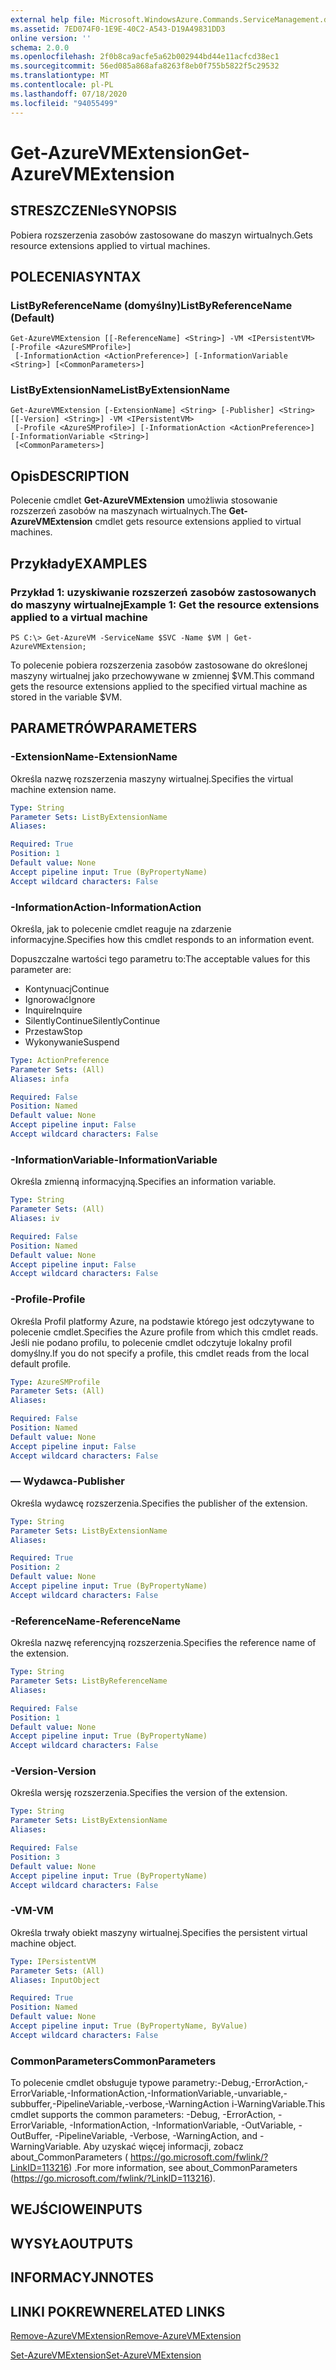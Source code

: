 ```yaml
---
external help file: Microsoft.WindowsAzure.Commands.ServiceManagement.dll-Help.xml
ms.assetid: 7ED074F0-1E9E-40C2-A543-D19A49831DD3
online version: ''
schema: 2.0.0
ms.openlocfilehash: 2f0b8ca9acfe5a62b002944bd44e11acfcd38ec1
ms.sourcegitcommit: 56ed085a868afa8263f8eb0f755b5822f5c29532
ms.translationtype: MT
ms.contentlocale: pl-PL
ms.lasthandoff: 07/18/2020
ms.locfileid: "94055499"
---
```

# <span data-ttu-id="2ab22-101">Get-AzureVMExtension</span><span class="sxs-lookup"><span data-stu-id="2ab22-101">Get-AzureVMExtension</span></span>

## <span data-ttu-id="2ab22-102">STRESZCZENIe</span><span class="sxs-lookup"><span data-stu-id="2ab22-102">SYNOPSIS</span></span>
<span data-ttu-id="2ab22-103">Pobiera rozszerzenia zasobów zastosowane do maszyn wirtualnych.</span><span class="sxs-lookup"><span data-stu-id="2ab22-103">Gets resource extensions applied to virtual machines.</span></span>

## <span data-ttu-id="2ab22-104">POLECENIA</span><span class="sxs-lookup"><span data-stu-id="2ab22-104">SYNTAX</span></span>

### <span data-ttu-id="2ab22-105">ListByReferenceName (domyślny)</span><span class="sxs-lookup"><span data-stu-id="2ab22-105">ListByReferenceName (Default)</span></span>
```
Get-AzureVMExtension [[-ReferenceName] <String>] -VM <IPersistentVM> [-Profile <AzureSMProfile>]
 [-InformationAction <ActionPreference>] [-InformationVariable <String>] [<CommonParameters>]
```

### <span data-ttu-id="2ab22-106">ListByExtensionName</span><span class="sxs-lookup"><span data-stu-id="2ab22-106">ListByExtensionName</span></span>
```
Get-AzureVMExtension [-ExtensionName] <String> [-Publisher] <String> [[-Version] <String>] -VM <IPersistentVM>
 [-Profile <AzureSMProfile>] [-InformationAction <ActionPreference>] [-InformationVariable <String>]
 [<CommonParameters>]
```

## <span data-ttu-id="2ab22-107">Opis</span><span class="sxs-lookup"><span data-stu-id="2ab22-107">DESCRIPTION</span></span>
<span data-ttu-id="2ab22-108">Polecenie cmdlet **Get-AzureVMExtension** umożliwia stosowanie rozszerzeń zasobów na maszynach wirtualnych.</span><span class="sxs-lookup"><span data-stu-id="2ab22-108">The **Get-AzureVMExtension** cmdlet gets resource extensions applied to virtual machines.</span></span>

## <span data-ttu-id="2ab22-109">Przykłady</span><span class="sxs-lookup"><span data-stu-id="2ab22-109">EXAMPLES</span></span>

### <span data-ttu-id="2ab22-110">Przykład 1: uzyskiwanie rozszerzeń zasobów zastosowanych do maszyny wirtualnej</span><span class="sxs-lookup"><span data-stu-id="2ab22-110">Example 1: Get the resource extensions applied to a virtual machine</span></span>
```
PS C:\> Get-AzureVM -ServiceName $SVC -Name $VM | Get-AzureVMExtension;
```

<span data-ttu-id="2ab22-111">To polecenie pobiera rozszerzenia zasobów zastosowane do określonej maszyny wirtualnej jako przechowywane w zmiennej $VM.</span><span class="sxs-lookup"><span data-stu-id="2ab22-111">This command gets the resource extensions applied to the specified virtual machine as stored in the variable $VM.</span></span>

## <span data-ttu-id="2ab22-112">PARAMETRÓW</span><span class="sxs-lookup"><span data-stu-id="2ab22-112">PARAMETERS</span></span>

### <span data-ttu-id="2ab22-113">-ExtensionName</span><span class="sxs-lookup"><span data-stu-id="2ab22-113">-ExtensionName</span></span>
<span data-ttu-id="2ab22-114">Określa nazwę rozszerzenia maszyny wirtualnej.</span><span class="sxs-lookup"><span data-stu-id="2ab22-114">Specifies the virtual machine extension name.</span></span>

```yaml
Type: String
Parameter Sets: ListByExtensionName
Aliases: 

Required: True
Position: 1
Default value: None
Accept pipeline input: True (ByPropertyName)
Accept wildcard characters: False
```

### <span data-ttu-id="2ab22-115">-InformationAction</span><span class="sxs-lookup"><span data-stu-id="2ab22-115">-InformationAction</span></span>
<span data-ttu-id="2ab22-116">Określa, jak to polecenie cmdlet reaguje na zdarzenie informacyjne.</span><span class="sxs-lookup"><span data-stu-id="2ab22-116">Specifies how this cmdlet responds to an information event.</span></span>

<span data-ttu-id="2ab22-117">Dopuszczalne wartości tego parametru to:</span><span class="sxs-lookup"><span data-stu-id="2ab22-117">The acceptable values for this parameter are:</span></span>

- <span data-ttu-id="2ab22-118">Kontynuacj</span><span class="sxs-lookup"><span data-stu-id="2ab22-118">Continue</span></span>
- <span data-ttu-id="2ab22-119">Ignorować</span><span class="sxs-lookup"><span data-stu-id="2ab22-119">Ignore</span></span>
- <span data-ttu-id="2ab22-120">Inquire</span><span class="sxs-lookup"><span data-stu-id="2ab22-120">Inquire</span></span>
- <span data-ttu-id="2ab22-121">SilentlyContinue</span><span class="sxs-lookup"><span data-stu-id="2ab22-121">SilentlyContinue</span></span>
- <span data-ttu-id="2ab22-122">Przestaw</span><span class="sxs-lookup"><span data-stu-id="2ab22-122">Stop</span></span>
- <span data-ttu-id="2ab22-123">Wykonywanie</span><span class="sxs-lookup"><span data-stu-id="2ab22-123">Suspend</span></span>

```yaml
Type: ActionPreference
Parameter Sets: (All)
Aliases: infa

Required: False
Position: Named
Default value: None
Accept pipeline input: False
Accept wildcard characters: False
```

### <span data-ttu-id="2ab22-124">-InformationVariable</span><span class="sxs-lookup"><span data-stu-id="2ab22-124">-InformationVariable</span></span>
<span data-ttu-id="2ab22-125">Określa zmienną informacyjną.</span><span class="sxs-lookup"><span data-stu-id="2ab22-125">Specifies an information variable.</span></span>

```yaml
Type: String
Parameter Sets: (All)
Aliases: iv

Required: False
Position: Named
Default value: None
Accept pipeline input: False
Accept wildcard characters: False
```

### <span data-ttu-id="2ab22-126">-Profile</span><span class="sxs-lookup"><span data-stu-id="2ab22-126">-Profile</span></span>
<span data-ttu-id="2ab22-127">Określa Profil platformy Azure, na podstawie którego jest odczytywane to polecenie cmdlet.</span><span class="sxs-lookup"><span data-stu-id="2ab22-127">Specifies the Azure profile from which this cmdlet reads.</span></span>
<span data-ttu-id="2ab22-128">Jeśli nie podano profilu, to polecenie cmdlet odczytuje lokalny profil domyślny.</span><span class="sxs-lookup"><span data-stu-id="2ab22-128">If you do not specify a profile, this cmdlet reads from the local default profile.</span></span>

```yaml
Type: AzureSMProfile
Parameter Sets: (All)
Aliases: 

Required: False
Position: Named
Default value: None
Accept pipeline input: False
Accept wildcard characters: False
```

### <span data-ttu-id="2ab22-129">— Wydawca</span><span class="sxs-lookup"><span data-stu-id="2ab22-129">-Publisher</span></span>
<span data-ttu-id="2ab22-130">Określa wydawcę rozszerzenia.</span><span class="sxs-lookup"><span data-stu-id="2ab22-130">Specifies the publisher of the extension.</span></span>

```yaml
Type: String
Parameter Sets: ListByExtensionName
Aliases: 

Required: True
Position: 2
Default value: None
Accept pipeline input: True (ByPropertyName)
Accept wildcard characters: False
```

### <span data-ttu-id="2ab22-131">-ReferenceName</span><span class="sxs-lookup"><span data-stu-id="2ab22-131">-ReferenceName</span></span>
<span data-ttu-id="2ab22-132">Określa nazwę referencyjną rozszerzenia.</span><span class="sxs-lookup"><span data-stu-id="2ab22-132">Specifies the reference name of the extension.</span></span>

```yaml
Type: String
Parameter Sets: ListByReferenceName
Aliases: 

Required: False
Position: 1
Default value: None
Accept pipeline input: True (ByPropertyName)
Accept wildcard characters: False
```

### <span data-ttu-id="2ab22-133">-Version</span><span class="sxs-lookup"><span data-stu-id="2ab22-133">-Version</span></span>
<span data-ttu-id="2ab22-134">Określa wersję rozszerzenia.</span><span class="sxs-lookup"><span data-stu-id="2ab22-134">Specifies the version of the extension.</span></span>

```yaml
Type: String
Parameter Sets: ListByExtensionName
Aliases: 

Required: False
Position: 3
Default value: None
Accept pipeline input: True (ByPropertyName)
Accept wildcard characters: False
```

### <span data-ttu-id="2ab22-135">-VM</span><span class="sxs-lookup"><span data-stu-id="2ab22-135">-VM</span></span>
<span data-ttu-id="2ab22-136">Określa trwały obiekt maszyny wirtualnej.</span><span class="sxs-lookup"><span data-stu-id="2ab22-136">Specifies the persistent virtual machine object.</span></span>

```yaml
Type: IPersistentVM
Parameter Sets: (All)
Aliases: InputObject

Required: True
Position: Named
Default value: None
Accept pipeline input: True (ByPropertyName, ByValue)
Accept wildcard characters: False
```

### <span data-ttu-id="2ab22-137">CommonParameters</span><span class="sxs-lookup"><span data-stu-id="2ab22-137">CommonParameters</span></span>
<span data-ttu-id="2ab22-138">To polecenie cmdlet obsługuje typowe parametry:-Debug,-ErrorAction,-ErrorVariable,-InformationAction,-InformationVariable,-unvariable,-subbuffer,-PipelineVariable,-verbose,-WarningAction i-WarningVariable.</span><span class="sxs-lookup"><span data-stu-id="2ab22-138">This cmdlet supports the common parameters: -Debug, -ErrorAction, -ErrorVariable, -InformationAction, -InformationVariable, -OutVariable, -OutBuffer, -PipelineVariable, -Verbose, -WarningAction, and -WarningVariable.</span></span> <span data-ttu-id="2ab22-139">Aby uzyskać więcej informacji, zobacz about_CommonParameters ( https://go.microsoft.com/fwlink/?LinkID=113216) .</span><span class="sxs-lookup"><span data-stu-id="2ab22-139">For more information, see about_CommonParameters (https://go.microsoft.com/fwlink/?LinkID=113216).</span></span>

## <span data-ttu-id="2ab22-140">WEJŚCIOWE</span><span class="sxs-lookup"><span data-stu-id="2ab22-140">INPUTS</span></span>

## <span data-ttu-id="2ab22-141">WYSYŁA</span><span class="sxs-lookup"><span data-stu-id="2ab22-141">OUTPUTS</span></span>

## <span data-ttu-id="2ab22-142">INFORMACYJN</span><span class="sxs-lookup"><span data-stu-id="2ab22-142">NOTES</span></span>

## <span data-ttu-id="2ab22-143">LINKI POKREWNE</span><span class="sxs-lookup"><span data-stu-id="2ab22-143">RELATED LINKS</span></span>

[<span data-ttu-id="2ab22-144">Remove-AzureVMExtension</span><span class="sxs-lookup"><span data-stu-id="2ab22-144">Remove-AzureVMExtension</span></span>](./Remove-AzureVMExtension.md)

[<span data-ttu-id="2ab22-145">Set-AzureVMExtension</span><span class="sxs-lookup"><span data-stu-id="2ab22-145">Set-AzureVMExtension</span></span>](./Set-AzureVMExtension.md)



